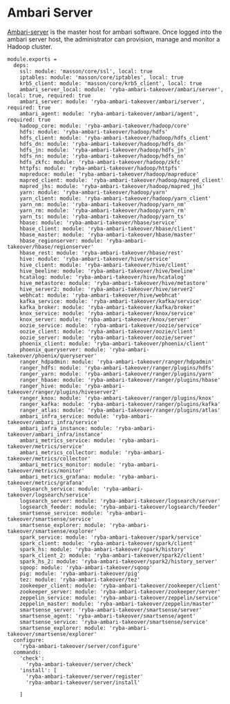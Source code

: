 
# Ambari Server

[Ambari-server][Ambari-server] is the master host for ambari software.
Once logged into the ambari server host, the administrator can  provision,
manage and monitor a Hadoop cluster.

    module.exports =
      deps:
        ssl: module: 'masson/core/ssl', local: true
        iptables: module: 'masson/core/iptables', local: true
        krb5_client: module: 'masson/core/krb5_client', local: true
        ambari_server_local: module: 'ryba-ambari-takeover/ambari/server', local: true, required: true
        ambari_server: module: 'ryba-ambari-takeover/ambari/server', required: true
        ambari_agent: module: 'ryba-ambari-takeover/ambari/agent', required: true
        hadoop_core: module: 'ryba-ambari-takeover/hadoop/core'
        hdfs: module: 'ryba-ambari-takeover/hadoop/hdfs'
        hdfs_client: module: 'ryba-ambari-takeover/hadoop/hdfs_client'
        hdfs_dn: module: 'ryba-ambari-takeover/hadoop/hdfs_dn'
        hdfs_jn: module: 'ryba-ambari-takeover/hadoop/hdfs_jn'
        hdfs_nn: module: 'ryba-ambari-takeover/hadoop/hdfs_nn'
        hdfs_zkfc: module: 'ryba-ambari-takeover/hadoop/zkfc'
        httpfs: module: 'ryba-ambari-takeover/hadoop/httpfs'
        mapreduce: module: 'ryba-ambari-takeover/hadoop/mapreduce'
        mapred_client: module: 'ryba-ambari-takeover/hadoop/mapred_client'
        mapred_jhs: module: 'ryba-ambari-takeover/hadoop/mapred_jhs'
        yarn: module: 'ryba-ambari-takeover/hadoop/yarn'
        yarn_client: module: 'ryba-ambari-takeover/hadoop/yarn_client'
        yarn_nm: module: 'ryba-ambari-takeover/hadoop/yarn_nm'
        yarn_rm: module: 'ryba-ambari-takeover/hadoop/yarn_rm'
        yarn_ts: module: 'ryba-ambari-takeover/hadoop/yarn_ts'
        hbase: module: 'ryba-ambari-takeover/hbase/service'
        hbase_client: module: 'ryba-ambari-takeover/hbase/client'
        hbase_master: module: 'ryba-ambari-takeover/hbase/master'
        hbase_regionserver: module: 'ryba-ambari-takeover/hbase/regionserver'
        hbase_rest: module: 'ryba-ambari-takeover/hbase/rest'
        hive: module: 'ryba-ambari-takeover/hive/service'
        hive_client: module: 'ryba-ambari-takeover/hive/client'
        hive_beeline: module: 'ryba-ambari-takeover/hive/beeline'
        hcatalog: module: 'ryba-ambari-takeover/hive/hcatalog'
        hive_metastore: module: 'ryba-ambari-takeover/hive/metastore'
        hive_server2: module: 'ryba-ambari-takeover/hive/server2'
        webhcat: module: 'ryba-ambari-takeover/hive/webhcat'
        kafka_service: module: 'ryba-ambari-takeover/kafka/service'
        kafka_broker: module: 'ryba-ambari-takeover/kafka/broker'
        knox_service: module: 'ryba-ambari-takeover/knox/service'
        knox_server: module: 'ryba-ambari-takeover/knox/server'
        oozie_service: module: 'ryba-ambari-takeover/oozie/service'
        oozie_client: module: 'ryba-ambari-takeover/oozie/client'
        oozie_server: module: 'ryba-ambari-takeover/oozie/server'
        phoenix_client: module: 'ryba-ambari-takeover/phoenix/client'
        phoenix_queryserver: module: 'ryba-ambari-takeover/phoenix/queryserver'
        ranger_hdpadmin: module: 'ryba-ambari-takeover/ranger/hdpadmin'
        ranger_hdfs: module: 'ryba-ambari-takeover/ranger/plugins/hdfs'
        ranger_yarn: module: 'ryba-ambari-takeover/ranger/plugins/yarn'
        ranger_hbase: module: 'ryba-ambari-takeover/ranger/plugins/hbase'
        ranger_hive: module: 'ryba-ambari-takeover/ranger/plugins/hiveserver2'
        ranger_knox: module: 'ryba-ambari-takeover/ranger/plugins/knox'
        ranger_kafka: module: 'ryba-ambari-takeover/ranger/plugins/kafka'
        ranger_atlas: module: 'ryba-ambari-takeover/ranger/plugins/atlas'
        ambari_infra_service: module: 'ryba-ambari-takeover/ambari_infra/service'
        ambari_infra_instance: module: 'ryba-ambari-takeover/ambari_infra/instance'
        ambari_metrics_service: module: 'ryba-ambari-takeover/metrics/service'
        ambari_metrics_collector: module: 'ryba-ambari-takeover/metrics/collector'
        ambari_metrics_monitor: module: 'ryba-ambari-takeover/metrics/monitor'
        ambari_metrics_grafana: module: 'ryba-ambari-takeover/metrics/grafana'
        logsearch_service: module: 'ryba-ambari-takeover/logsearch/service'
        logsearch_server: module: 'ryba-ambari-takeover/logsearch/server'
        logsearch_feeder: module: 'ryba-ambari-takeover/logsearch/feeder'
        smartsense_service: module: 'ryba-ambari-takeover/smartsense/service'
        smartsense_explorer: module: 'ryba-ambari-takeover/smartsense/explorer'
        spark_service: module: 'ryba-ambari-takeover/spark/service'
        spark_client: module: 'ryba-ambari-takeover/spark/client'
        spark_hs: module: 'ryba-ambari-takeover/spark/history'
        spark_client_2: module: 'ryba-ambari-takeover/spark2/client'
        spark_hs_2: module: 'ryba-ambari-takeover/spark2/history_server'
        sqoop: module: 'ryba-ambari-takeover/sqoop'
        pig: module: 'ryba-ambari-takeover/pig'
        tez: module: 'ryba-ambari-takeover/tez'
        zookeeper_client: module: 'ryba-ambari-takeover/zookeeper/client'
        zookeeper_server: module: 'ryba-ambari-takeover/zookeeper/server'
        zeppelin_service: module: 'ryba-ambari-takeover/zeppelin/service'
        zeppelin_master: module: 'ryba-ambari-takeover/zeppelin/master'
        smartsense_server: 'ryba-ambari-takeover/smartsense/server'
        smartsense_agent: 'ryba-ambari-takeover/smartsense/agent'
        smartsense_service: 'ryba-ambari-takeover/smartsense/service'
        smartsense_explorer: module: 'ryba-ambari-takeover/smartsense/explorer'
      configure:
        'ryba-ambari-takeover/server/configure'
      commands:
        'check':
          'ryba-ambari-takeover/server/check'
        'install': [
          'ryba-ambari-takeover/server/register'
          'ryba-ambari-takeover/server/install'

        ]

[Ambari-server]: http://ambari.apache.org
